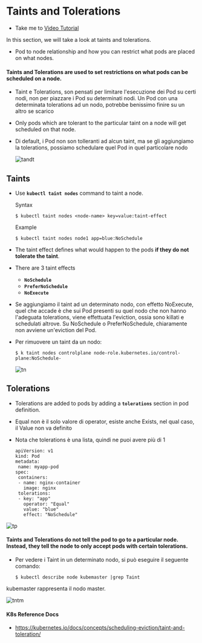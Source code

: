 # Taints and Tolerations
  - Take me to [Video Tutorial](https://kodekloud.com/topic/taints-and-tolerations-2/)
  
In this section, we will take a look at taints and tolerations.
- Pod to node relationship and how you can restrict what pods are placed on what nodes.

#### Taints and Tolerations are used to set restrictions on what pods can be scheduled on a node. 
- Taint e Tolerations, son pensati per limitare l'esecuzione dei Pod su certi nodi, non per piazzare i Pod su
determinati nodi. Un Pod con una determinata tolerations ad un nodo, potrebbe benissimo finire su un altro se
scarico
- Only pods which are tolerant to the particular taint on a node will get scheduled on that node.
- Di default, i Pod non son tolleranti ad alcun taint, ma se gli aggiungiamo la tolerations, possiamo
schedulare quel Pod in quel particolare nodo


  ![tandt](../../images/tandt.PNG)
  
## Taints
- Use **`kubectl taint nodes`** command to taint a node.

  Syntax
  ```
  $ kubectl taint nodes <node-name> key=value:taint-effect
  ```
 
  Example
  ```
  $ kubectl taint nodes node1 app=blue:NoSchedule
  ```
  
- The taint effect defines what would happen to the pods **if they do not tolerate the taint**.
- There are 3 taint effects
  - **`NoSchedule`**
  - **`PreferNoSchedule`**
  - **`NoExecute`**

- Se aggiungiamo il taint ad un determinato nodo, con effetto NoExecute, quel che accade è che sui Pod
presenti su quel nodo che non hanno l'adeguata tolerations, viene effettuata l'eviction, ossia sono killati
e schedulati altrove. Su NoSchedule o PreferNoSchedule, chiaramente non avviene un'eviction del Pod.

- Per rimuovere un taint da un nodo:
  ```
  $ k taint nodes controlplane node-role.kubernetes.io/control-plane:NoSchedule-
  ```
  
  ![tn](../../images/tn.PNG)
  
## Tolerations
   - Tolerations are added to pods by adding a **`tolerations`** section in pod definition.
   - Equal non è il solo valore di operator, esiste anche Exists, nel qual caso, il Value non va definito
   - Nota che tolerations è una lista, quindi ne puoi avere più di 1

     ```
     apiVersion: v1
     kind: Pod
     metadata:
      name: myapp-pod
     spec:
      containers:
      - name: nginx-container
        image: nginx
      tolerations:
      - key: "app"
        operator: "Equal"
        value: "blue"
        effect: "NoSchedule"
     ```
    
  ![tp](../../images/tp.PNG)
    

#### Taints and Tolerations do not tell the pod to go to a particular node. Instead, they tell the node to only accept pods with certain tolerations.

- Per vedere i Taint in un determinato nodo, si può eseguire il seguente comando:

  ```
  $ kubectl describe node kubemaster |grep Taint
  ```
  
kubemaster rappresenta il nodo master.
 
 ![tntm](../../images/tntm.PNG)


     
#### K8s Reference Docs
- https://kubernetes.io/docs/concepts/scheduling-eviction/taint-and-toleration/

